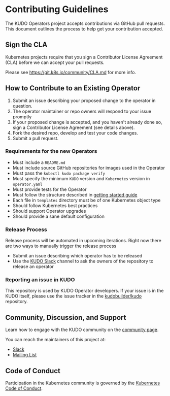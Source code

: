 # Contributing Guidelines

The KUDO Operators project accepts contributions via GitHub pull requests. This document outlines the process to help get your contribution accepted.

## Sign the CLA

Kubernetes projects require that you sign a Contributor License Agreement (CLA) before we can accept your pull requests.

Please see https://git.k8s.io/community/CLA.md for more info.

## How to Contribute to an Existing Operator

1. Submit an issue describing your proposed change to the operator in question.
2. The operator maintainer or repo owners will respond  to your issue promptly
3. If your proposed change is accepted, and you haven't already done so, sign a Contributor License Agreement (see details above).
4. Fork the desired repo, develop and test your code changes.
5. Submit a pull request.

### Requirements for the new Operators

- Must include a `README.md`
- Must include source GitHub repositories for images used in the Operator
- Must pass the `kubectl kudo package verify` 
- Must specify the minimum `KUDO` version and `Kubernetes` version in `operator.yaml`
- Must provide tests for the Operator
- Must follow the structure described in [getting started guide](https://kudo.dev/docs/developing-operators.html#getting-started)
- Each file in `templates` directory must be of one Kubernetes object type
- Should follow Kubernetes best practices
- Should support Operator upgrades
- Should provide a sane default configuration

### Release Process

Release process will be automated in upcoming iterations. Right now there are two ways to manually trigger the release process

- Submit an issue describing which operator has to be released
- Use the [KUDO Slack](https://kubernetes.slack.com/messages/kudo/) channel to ask the owners of the repository to release an operator

### Reporting an issue in KUDO

This repository is used by KUDO Operator developers. If your issue is in the KUDO itself, please use the issue tracker in the [kudobuilder/kudo](https://github.com/kudobuilder/kudo) repository.

## Community, Discussion, and Support

Learn how to engage with the KUDO community on the [community page](https://kudo.dev/community/).

You can reach the maintainers of this project at:

- [Slack](https://kubernetes.slack.com/messages/kudo/)
- [Mailing List](https://groups.google.com/d/forum/kudobuilder)

## Code of Conduct

Participation in the Kubernetes community is governed by the [Kubernetes Code of Conduct](https://github.com/kudobuilder/kudo/blob/master/code-of-conduct.md).